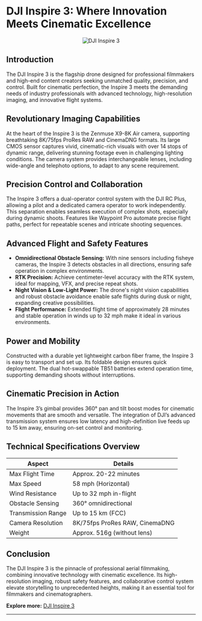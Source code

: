 # DJI Inspire 3: Where Innovation Meets Cinematic Excellence
<p align="center">
  <img src="https://github.com/user-attachments/assets/a16309e7-5134-4448-9899-f353b45a84b2" alt="DJI Inspire 3">
</p>

## Introduction

The DJI Inspire 3 is the flagship drone designed for professional filmmakers and high-end content creators seeking unmatched quality, precision, and control. Built for cinematic perfection, the Inspire 3 meets the demanding needs of industry professionals with advanced technology, high-resolution imaging, and innovative flight systems.

## Revolutionary Imaging Capabilities

At the heart of the Inspire 3 is the Zenmuse X9-8K Air camera, supporting breathtaking 8K/75fps ProRes RAW and CinemaDNG formats. Its large CMOS sensor captures vivid, cinematic-rich visuals with over 14 stops of dynamic range, delivering stunning footage even in challenging lighting conditions. The camera system provides interchangeable lenses, including wide-angle and telephoto options, to adapt to any scene requirement.

## Precision Control and Collaboration

The Inspire 3 offers a dual-operator control system with the DJI RC Plus, allowing a pilot and a dedicated camera operator to work independently. This separation enables seamless execution of complex shots, especially during dynamic shoots. Features like Waypoint Pro automate precise flight paths, perfect for repeatable scenes and intricate shooting sequences.

## Advanced Flight and Safety Features

- **Omnidirectional Obstacle Sensing:** With nine sensors including fisheye cameras, the Inspire 3 detects obstacles in all directions, ensuring safe operation in complex environments.
- **RTK Precision:** Achieve centimeter-level accuracy with the RTK system, ideal for mapping, VFX, and precise repeat shots.
- **Night Vision & Low-Light Power:** The drone's night vision capabilities and robust obstacle avoidance enable safe flights during dusk or night, expanding creative possibilities.
- **Flight Performance:** Extended flight time of approximately 28 minutes and stable operation in winds up to 32 mph make it ideal in various environments.

## Power and Mobility

Constructed with a durable yet lightweight carbon fiber frame, the Inspire 3 is easy to transport and set up. Its foldable design ensures quick deployment. The dual hot-swappable TB51 batteries extend operation time, supporting demanding shoots without interruptions.

## Cinematic Precision in Action

The Inspire 3’s gimbal provides 360° pan and tilt boost modes for cinematic movements that are smooth and versatile. The integration of DJI’s advanced transmission system ensures low latency and high-definition live feeds up to 15 km away, ensuring on-set control and monitoring.

## Technical Specifications Overview

| Aspect | Details |
| --- | --- |
| Max Flight Time | Approx. 20-22 minutes |
| Max Speed | 58 mph (Horizontal) |
| Wind Resistance | Up to 32 mph in-flight |
| Obstacle Sensing | 360° omnidirectional |
| Transmission Range | Up to 15 km (FCC) |
| Camera Resolution | 8K/75fps ProRes RAW, CinemaDNG |
| Weight | Approx. 516g (without lens) |

## Conclusion

The DJI Inspire 3 is the pinnacle of professional aerial filmmaking, combining innovative technology with cinematic excellence. Its high-resolution imaging, robust safety features, and collaborative control system elevate storytelling to unprecedented heights, making it an essential tool for filmmakers and cinematographers.

**Explore more:**   [DJI Inspire 3](https://dronevex.in/product/dji-inspire-3-8k-cinema-drone-dronevex/)

***

